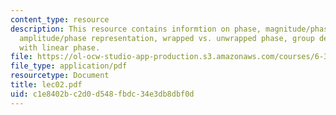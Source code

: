 ```yaml
---
content_type: resource
description: This resource contains informtion on phase, magnitude/phase representation,
  amplitude/phase representation, wrapped vs. unwrapped phase, group delay, systems
  with linear phase.
file: https://ol-ocw-studio-app-production.s3.amazonaws.com/courses/6-341-discrete-time-signal-processing-fall-2005/c1e8402bc2d0d548fbdc34e3db8dbf0d_lec02.pdf
file_type: application/pdf
resourcetype: Document
title: lec02.pdf
uid: c1e8402b-c2d0-d548-fbdc-34e3db8dbf0d
---
```

